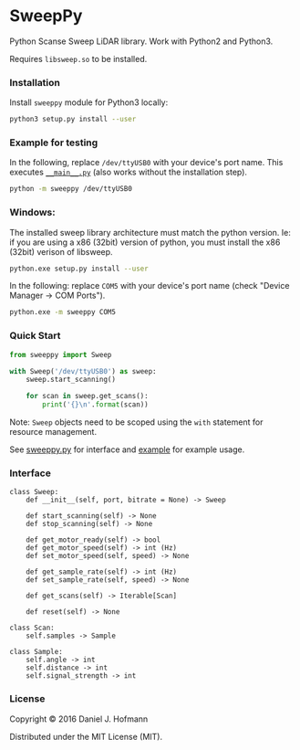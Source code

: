 # SweepPy

Python Scanse Sweep LiDAR library. Work with Python2 and Python3.

Requires `libsweep.so` to be installed.

### Installation

Install `sweeppy` module for Python3 locally:

```bash
python3 setup.py install --user
```

### Example for testing

In the following, replace `/dev/ttyUSB0` with your device's port name. This executes [`__main__.py`](sweeppy/__main__.py) (also works without the installation step).

```bash
python -m sweeppy /dev/ttyUSB0
```

### Windows:

The installed sweep library architecture must match the python version. Ie: if you are using a x86 (32bit) version of python, you must install the x86 (32bit) verison of libsweep.

```bash
python.exe setup.py install --user
```

In the following: replace `COM5` with your device's port name (check "Device Manager -> COM Ports").

```bash
python.exe -m sweeppy COM5
```

### Quick Start

```python
from sweeppy import Sweep

with Sweep('/dev/ttyUSB0') as sweep:
    sweep.start_scanning()

    for scan in sweep.get_scans():
        print('{}\n'.format(scan))
```

Note: `Sweep` objects need to be scoped using the `with` statement for resource management.

See [sweeppy.py](sweeppy/__init__.py) for interface and [example](sweeppy/__main__.py) for example usage.




### Interface

```
class Sweep:
    def __init__(self, port, bitrate = None) -> Sweep

    def start_scanning(self) -> None
    def stop_scanning(self) -> None

    def get_motor_ready(self) -> bool
    def get_motor_speed(self) -> int (Hz)
    def set_motor_speed(self, speed) -> None

    def get_sample_rate(self) -> int (Hz)
    def set_sample_rate(self, speed) -> None

    def get_scans(self) -> Iterable[Scan]

    def reset(self) -> None

class Scan:
    self.samples -> Sample

class Sample:
    self.angle -> int
    self.distance -> int
    self.signal_strength -> int
```

### License

Copyright © 2016 Daniel J. Hofmann

Distributed under the MIT License (MIT).

